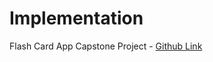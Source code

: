 # Implementation

Flash Card App Capstone Project - [Github Link](https://github.com/grandeurkoe/100-days-of-code-the-complete-python-pro-bootcamp/tree/c98c8ab99705554f6ab27af8129cab2e3d155f53/day-031-flash-card-app-capstone-project/flash-card-app-capstone-project)